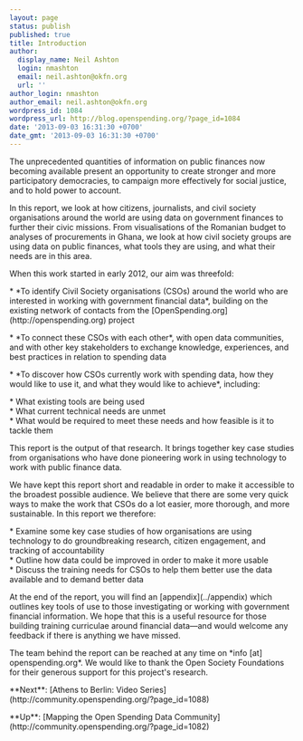 ```yaml
---
layout: page
status: publish
published: true
title: Introduction
author:
  display_name: Neil Ashton
  login: nmashton
  email: neil.ashton@okfn.org
  url: ''
author_login: nmashton
author_email: neil.ashton@okfn.org
wordpress_id: 1084
wordpress_url: http://blog.openspending.org/?page_id=1084
date: '2013-09-03 16:31:30 +0700'
date_gmt: '2013-09-03 16:31:30 +0700'
---
```

<p>The unprecedented quantities of information on public finances now becoming available present an opportunity to create stronger and more participatory democracies, to campaign more effectively for social justice, and to hold power to account.</p>
<p>In this report, we look at how citizens, journalists, and civil society organisations around the world are using data on government finances to further their civic missions. From visualisations of the Romanian budget to analyses of procurements in Ghana, we look at how civil society groups are using data on public finances, what tools they are using, and what their needs are in this area.</p>
<p>When this work started in early 2012, our aim was threefold:</p>
<p>* *To identify Civil Society organisations (CSOs) around the world who are interested in working with government financial data*, building on the existing network of contacts from the [OpenSpending.org](http://openspending.org) project</p>
<p>* *To connect these CSOs with each other*, with open data communities, and with other key stakeholders to exchange knowledge, experiences, and best practices in relation to spending data</p>
<p>* *To discover how CSOs currently work with spending data, how they would like to use it, and what they would like to achieve*, including:</p>
<p>  * What existing tools are being used<br />
  * What current technical needs are unmet<br />
  * What would be required to meet these needs and how feasible is it to tackle them</p>
<p>This report is the output of that research. It brings together key case studies from organisations who have done pioneering work in using technology to work with public finance data.</p>
<p>We have kept this report short and readable in order to make it accessible to the broadest possible audience. We believe that there are some very quick ways to make the work that CSOs do a lot easier, more thorough, and more sustainable. In this report we therefore:</p>
<p>  * Examine some key case studies of how organisations are using technology to do groundbreaking research,  citizen engagement, and tracking of accountability<br />
  * Outline how data could be improved in order to make it more usable<br />
  * Discuss the training needs for CSOs to help them better use the data available and to demand better data </p>
<p>At the end of the report, you will find an [appendix](../appendix) which outlines key tools of use to those investigating or working with government financial information. We hope that this is a useful resource for those building training curriculae around financial data—and would welcome any feedback if there is anything we have missed. </p>
<p>The team behind the report can be reached at any time on *info [at] openspending.org*. We would like to thank the Open Society Foundations for their generous support for this project's research.</p>
<p>**Next**: [Athens to Berlin: Video Series](http://community.openspending.org/?page_id=1088)</p>
<p>**Up**: [Mapping the Open Spending Data Community](http://community.openspending.org/?page_id=1082)</p>
